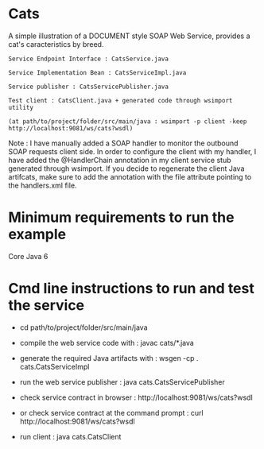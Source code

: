 # Cats

A simple illustration of a DOCUMENT style SOAP Web Service, provides a cat's caracteristics by breed.

	Service Endpoint Interface : CatsService.java

	Service Implementation Bean : CatsServiceImpl.java

	Service publisher : CatsServicePublisher.java

	Test client : CatsClient.java + generated code through wsimport utility 

	(at path/to/project/folder/src/main/java : wsimport -p client -keep http://localhost:9081/ws/cats?wsdl)

Note : I have manually added a SOAP handler to monitor the outbound SOAP requests client side. In order to configure the client with my handler, I have added the @HandlerChain annotation in my client service stub generated through wsimport. If you decide to regenerate the client Java artifcats, make sure to add the annotation with the file attribute pointing to the handlers.xml file.

# Minimum requirements to run the example

Core Java 6

# Cmd line instructions to run and test the service

 - cd path/to/project/folder/src/main/java

 - compile the web service code with : javac cats/*.java
 
 - generate the required Java artifacts with : wsgen -cp . cats.CatsServiceImpl
 
 - run the web service publisher : java cats.CatsServicePublisher
 
 - check service contract in browser : http://localhost:9081/ws/cats?wsdl
 
 - or check service contract at the command prompt : curl http://localhost:9081/ws/cats?wsdl
 
 - run client : java cats.CatsClient


